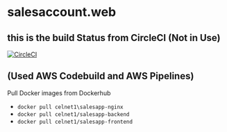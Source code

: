 # salesaccount.web

## this is the build Status from CircleCI (Not in Use)
[![CircleCI](https://dl.circleci.com/status-badge/img/gh/Celnet-hub/dev-hng/tree/main.svg?style=svg)](https://dl.circleci.com/status-badge/redirect/gh/Celnet-hub/dev-hng/tree/main)


## (Used AWS Codebuild and AWS Pipelines)


Pull Docker images from Dockerhub
- `docker pull celnet1\salesapp-nginx`
- `docker pull celnet1/salesapp-backend`
- `docker pull celnet1/salesapp-frontend`
